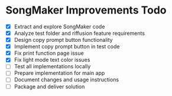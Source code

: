 # SongMaker Improvements Todo

- [x] Extract and explore SongMaker code
- [x] Analyze test folder and riffusion feature requirements
- [x] Design copy prompt button functionality
- [x] Implement copy prompt button in test code
- [x] Fix print function page issue
- [x] Fix light mode text color issues
- [ ] Test all implementations locally
- [ ] Prepare implementation for main app
- [ ] Document changes and usage instructions
- [ ] Package and deliver solution
